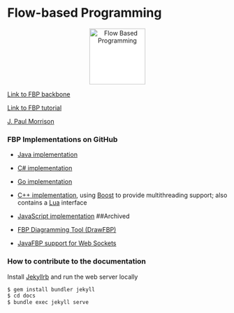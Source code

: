 # Flow-based Programming

<p align="center">
  <a href="https://jpaulm.github.io/fbp">
    <img src="https://jpaulm.github.io/fbp/fbp_anims.gif" style="background-color: white;" height="128" alt="Flow Based Programming">
  </a>
</p>

[Link to FBP backbone](https://jpaulm.github.io/fbp)

[Link to FBP tutorial](https://github.com/jpaulm/fbp-tutorial-filter-file) 

[J. Paul Morrison](https://jpaulm.github.io)

### FBP Implementations on GitHub

- [Java implementation](https://github.com/jpaulm/javafbp)

- [C# implementation](https://github.com/jpaulm/csharpfbp)

- [Go implementation](https://github.com/jpaulm/gofbp)

- [C++ implementation](https://github.com/jpaulm/cppfbp), using [Boost](https://www.boost.org/) to provide multithreading support; also contains a [Lua](http://www.lua.org/) interface 

- [JavaScript implementation](https://github.com/jpaulm/jsfbp) ##Archived

- [FBP Diagramming Tool (DrawFBP)](https://github.com/jpaulm/drawfbp)

- [JavaFBP support for Web Sockets](https://github.com/jpaulm/javafbp-websockets)

### How to contribute to the documentation

Install [Jekyllrb](https://jekyllrb.com/) and run the web server locally

```bash
$ gem install bundler jekyll
$ cd docs
$ bundle exec jekyll serve
```

